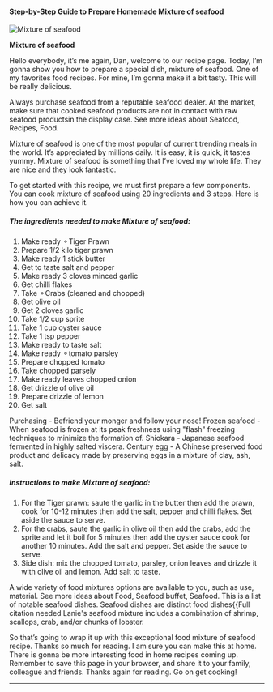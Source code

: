             

#### Step-by-Step Guide to Prepare Homemade Mixture of seafood

![Mixture of seafood](https://img-global.cpcdn.com/recipes/19e4b98199ff68bc/751x532cq70/mixture-of-seafood-recipe-main-photo.jpg)

**Mixture of seafood**

Hello everybody, it’s me again, Dan, welcome to our recipe page. Today, I’m gonna show you how to prepare a special dish, mixture of seafood. One of my favorites food recipes. For mine, I’m gonna make it a bit tasty. This will be really delicious.

Always purchase seafood from a reputable seafood dealer. At the market, make sure that cooked seafood products are not in contact with raw seafood productsin the display case. See more ideas about Seafood, Recipes, Food.

Mixture of seafood is one of the most popular of current trending meals in the world. It’s appreciated by millions daily. It is easy, it is quick, it tastes yummy. Mixture of seafood is something that I’ve loved my whole life. They are nice and they look fantastic.

To get started with this recipe, we must first prepare a few components. You can cook mixture of seafood using 20 ingredients and 3 steps. Here is how you can achieve it.

##### The ingredients needed to make Mixture of seafood:

1.  Make ready ⚬Tiger Prawn
2.  Prepare 1/2 kilo tiger prawn
3.  Make ready 1 stick butter
4.  Get to taste salt and pepper
5.  Make ready 3 cloves minced garlic
6.  Get chilli flakes
7.  Take ⚬Crabs (cleaned and chopped)
8.  Get olive oil
9.  Get 2 cloves garlic
10.  Take 1/2 cup sprite
11.  Take 1 cup oyster sauce
12.  Take 1 tsp pepper
13.  Make ready to taste salt
14.  Make ready ⚬tomato parsley
15.  Prepare chopped tomato
16.  Take chopped parsely
17.  Make ready leaves chopped onion
18.  Get drizzle of olive oil
19.  Prepare drizzle of lemon
20.  Get salt

Purchasing - Befriend your monger and follow your nose! Frozen seafood - When seafood is frozen at its peak freshness using "flash" freezing techniques to minimize the formation of. Shiokara - Japanese seafood fermented in highly salted viscera. Century egg - A Chinese preserved food product and delicacy made by preserving eggs in a mixture of clay, ash, salt.

##### Instructions to make Mixture of seafood:

1.  For the Tiger prawn: saute the garlic in the butter then add the prawn, cook for 10-12 minutes then add the salt, pepper and chilli flakes. Set aside the sauce to serve.
2.  For the crabs, saute the garlic in olive oil then add the crabs, add the sprite and let it boil for 5 minutes then add the oyster sauce cook for another 10 minutes. Add the salt and pepper. Set aside the sauce to serve.
3.  Side dish: mix the chopped tomato, parsley, onion leaves and drizzle it with olive oil and lemon. Add salt to taste.

A wide variety of food mixtures options are available to you, such as use, material. See more ideas about Food, Seafood buffet, Seafood. This is a list of notable seafood dishes. Seafood dishes are distinct food dishes{{Full citation needed Lanie's seafood mixture includes a combination of shrimp, scallops, crab, and/or chunks of lobster.

So that’s going to wrap it up with this exceptional food mixture of seafood recipe. Thanks so much for reading. I am sure you can make this at home. There is gonna be more interesting food in home recipes coming up. Remember to save this page in your browser, and share it to your family, colleague and friends. Thanks again for reading. Go on get cooking!

* * *
